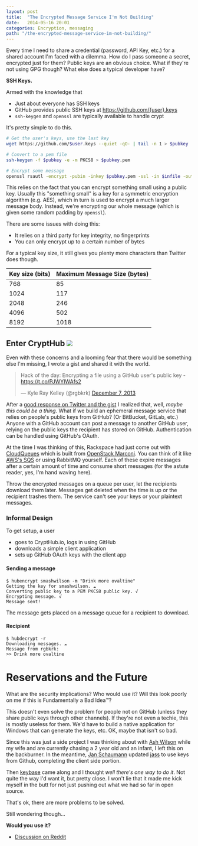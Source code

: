 ```yaml
---
layout: post
title:  "The Encrypted Message Service I'm Not Building"
date:   2014-05-16 20:01
categories: Encryption, messaging
path: "/the-encrypted-message-service-im-not-building/"
---
```


Every time I need to share a credential (password, API Key, etc.) for a shared account I'm faced with a dilemma. How do I pass someone a secret, encrypted just for them? Public keys are an obvious choice. What if they're not using GPG though? What else does a typical developer have?

**SSH Keys.**

Armed with the knowledge that
* Just about everyone has SSH keys
* GitHub provides public SSH keys at https://github.com/{user}.keys
* `ssh-keygen` and `openssl` are typically available to handle crypt

It's pretty simple to do this.

```bash
# Get the user's keys, use the last key
wget https://github.com/$user.keys --quiet -qO- | tail -n 1 > $pubkey

# Convert to a pem file
ssh-keygen -f $pubkey -e -m PKCS8 > $pubkey.pem

# Encrypt some message
openssl rsautl -encrypt -pubin -inkey $pubkey.pem -ssl -in $infile -out $outfile
```

This relies on the fact that you can encrypt something small using a public key. Usually this "something small" is a key for a symmetric encryption algorithm (e.g. AES), which in turn is used to encrypt a much larger message body. Instead, we're encrypting our whole message (which is given some random padding by `openssl`).

There are some issues with doing this:

* It relies on a third party for key integrity, no fingerprints
* You can only encrypt up to a certain number of bytes

For a typical key size, it still gives you plenty more characters than Twitter does though.

Key size (bits) | Maximum Message Size (bytes)
--------------- | ----------------------------
768             | 85
1024            | 117
2048            | 246
4096            | 502
8192            | 1018

## Enter CryptHub ![](https://d23f6h5jpj26xu.cloudfront.net/knsubajidfhzqg_small.png)

Even with these concerns and a looming fear that there would be something else I'm missing, I wrote a gist and shared it with the world.

<blockquote class="twitter-tweet" lang="en"><p>Hack of the day: Encrypting a file using a GitHub user&#39;s public key - <a href="https://t.co/PJWYIWAfs2">https://t.co/PJWYIWAfs2</a></p>&mdash; Kyle Ray Kelley (@rgbkrk) <a href="https://twitter.com/rgbkrk/statuses/409156138634973184">December 7, 2013</a></blockquote>
<script async src="//platform.twitter.com/widgets.js" charset="utf-8"></script>

After a [good response on Twitter and the gist](https://gist.github.com/rgbkrk/7827691#comment-965445) I realized that, well, *maybe this could be a thing*. What if we build an ephemeral message service that relies on people's public keys from GitHub? (Or BitBucket, GitLab, etc.) Anyone with a GitHub account can post a message to another GitHub user, relying on the public keys the recipient has stored on GitHub. Authentication can be handled using GitHub's OAuth.

At the time I was thinking of this, Rackspace had just come out with [CloudQueues](http://www.rackspace.com/cloud/queues/) which is built from [OpenStack Marconi](https://wiki.openstack.org/wiki/Marconi). You can think of it like [AWS's SQS](https://aws.amazon.com/sqs/) or using RabbitMQ yourself. Each of these expire messages after a certain amount of time and consume short messages (for the astute reader, yes, I'm hand waving here).

Throw the encrypted messages on a queue per user, let the recipients download them later. Messages get deleted when the time is up or the recipient trashes them. The service can't see your keys or your plaintext messages.

### Informal Design

To get setup, a user

* goes to CryptHub.io, logs in using GitHub
* downloads a simple client application
* sets up GitHub OAuth keys with the client app

#### Sending a message

```
$ hubencrypt smashwilson -m "Drink more ovaltine"
Getting the key for smashwilson. ☁
Converting public key to a PEM PKCS8 public key. √
Encrypting message. √
Message sent!
```

The message gets placed on a message queue for a recipient to download.

#### Recipient

```
$ hubdecrypt -r
Downloading messages. ☁
Message from rgbkrk:
>> Drink more ovaltine
```

# Reservations and the Future

What are the security implications? Who would use it? Will this look poorly on me if this is Fundamentally a Bad Idea™?

This doesn't even solve the problem for people not on GitHub (unless they share public keys through other channels). If they're not even a techie, this is mostly useless for them. We'd have to build a native application for Windows that can generate the keys, etc. OK, maybe that isn't so bad.

Since this was just a side project I was thinking about with [Ash Wilson](https://github.com/smashwilson) while my wife and are currently chasing a 2 year old and an infant, I left this on the backburner. In the meantime, [Jan Schaumann](https://gist.github.com/jschauma) updated [jass](https://github.com/jschauma/jass) to use keys from Github, completing the client side portion.

Then [keybase](https://keybase.io/) came along and I thought *well there's one way to do it*. Not quite the way I'd want it, but pretty close. I won't lie that it made me kick myself in the butt for not just pushing out what we had so far in open source.

That's ok, there are more problems to be solved.

Still wondering though...

**Would you use it?**

* [Discussion on Reddit](http://www.reddit.com/r/programming/comments/25r5lf/the_encrypted_message_service_im_not_building/)
